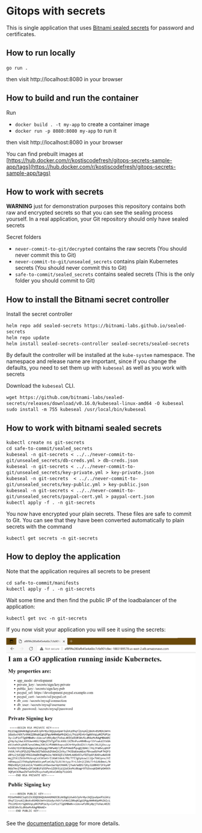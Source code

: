 # Gitops with secrets

This is single application that uses [Bitnami sealed secrets](https://github.com/bitnami-labs/sealed-secrets) for
password and certificates.

## How to run locally

`go run .`

then visit http://localhost:8080 in your browser

## How to build and run the container

Run

 *  `docker build . -t my-app` to create a container image 
 *  `docker run -p 8080:8080 my-app` to run it

 then visit http://localhost:8080 in your browser

You can find prebuilt images at [https://hub.docker.com/r/kostiscodefresh/gitops-secrets-sample-app/tags](https://hub.docker.com/r/kostiscodefresh/gitops-secrets-sample-app/tags)

## How to work with secrets

**WARNING** just for demonstration purposes this repository contains both raw and encrypted
secrets so that you can see the sealing process yourself. In a real application, your Git repository should only have sealed secrets

Secret folders

 * `never-commit-to-git/decrypted` contains the raw secrets (You should never commit this to Git)
 * `never-commit-to-git/unsealed_secrets` contains plain Kubernetes secrets (You should never commit this to Git)
 * `safe-to-commit/sealed_secrets` contains sealed secrets (This is the only folder you should commit to Git)

## How to install the Bitnami secret controller

Install the secret controller

```
helm repo add sealed-secrets https://bitnami-labs.github.io/sealed-secrets
helm repo update
helm install sealed-secrets-controller sealed-secrets/sealed-secrets
```

By default the controller will be installed at the `kube-system` namespace. The namespace
and release name are important, since if you change the defaults, you need to set them up
with `kubeseal` as well as you work with secrets

Download the `kubeseal` CLI.

```
wget https://github.com/bitnami-labs/sealed-secrets/releases/download/v0.16.0/kubeseal-linux-amd64 -O kubeseal
sudo install -m 755 kubeseal /usr/local/bin/kubeseal
```

## How to work with bitnami sealed secrets

```
kubectl create ns git-secrets
cd safe-to-commit/sealed_secrets
kubeseal -n git-secrets < ../../never-commit-to-git/unsealed_secrets/db-creds.yml > db-creds.json
kubeseal -n git-secrets < ../../never-commit-to-git/unsealed_secrets/key-private.yml > key-private.json
kubeseal -n git-secrets  < ../../never-commit-to-git/unsealed_secrets/key-public.yml > key-public.json
kubeseal -n git-secrets < ../../never-commit-to-git/unsealed_secrets/paypal-cert.yml > paypal-cert.json
kubectl apply -f . -n git-secrets
```

You now have encrypted your plain secrets. These files are safe to commit to Git.
You can see that they have been converted automatically to plain secrets with the command

```
kubectl get secrets -n git-secrets
```

## How to deploy the application

Note that the application requires all secrets to be present

```
cd safe-to-commit/manifests
kubectl apply -f . -n git-secrets
```

Wait some time and then find the public IP of the loadbalancer of the application:

```
kubectl get svc -n git-secrets
``` 


If you now visit your application you will see it using the secrets:

![Kubernetes secrets](kubernetes-secrets.png)



See the [documentation page](https://codefresh.io/docs/docs/yaml-examples/examples/gitops-secrets/) for more details.

